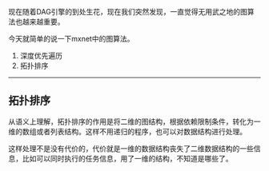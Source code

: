 现在随着DAG引擎的到处生花，现在我们突然发现，一直觉得无用武之地的图算法也越来越重要。

今天就简单的说一下mxnet中的图算法。

1. 深度优先遍历
2. 拓扑排序

----

## 拓扑排序
从语义上理解，拓扑排序的作用是将二维的图结构，根据依赖限制条件，转化为一维的数组或者列表结构。这样不用递归的程序，也可以对数据结构进行处理。

这样处理不是没有代价的，代价就是一维的数据结构丧失了二维数据结构的一些信息，比如可以同时执行的任务信息，用了一维的结构，不知道是哪些了。
